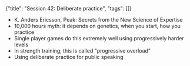 {"title": "Session 42: Deliberate practice", "tags": []}

* K. Anders Ericsson, Peak: Secrets from the New Science of Expertise
* 10,000 hours myth: it depends on genetics, when you start, how you practice
* Single player games do this extremely well using progressively harder levels
* In strength training, this is called "progressive overload"
* Using deliberate practice for public speaking

